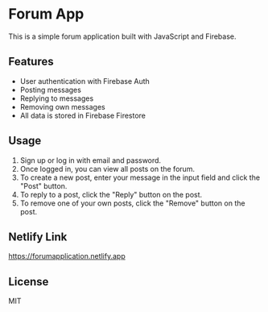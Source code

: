 # Forum App

This is a simple forum application built with JavaScript and Firebase.

## Features

- User authentication with Firebase Auth
- Posting messages
- Replying to messages
- Removing own messages
- All data is stored in Firebase Firestore

## Usage

1. Sign up or log in with email and password.
2. Once logged in, you can view all posts on the forum.
3. To create a new post, enter your message in the input field and click the "Post" button.
4. To reply to a post, click the "Reply" button on the post.
5. To remove one of your own posts, click the "Remove" button on the post.

## Netlify Link
https://forumapplication.netlify.app

## License

MIT
